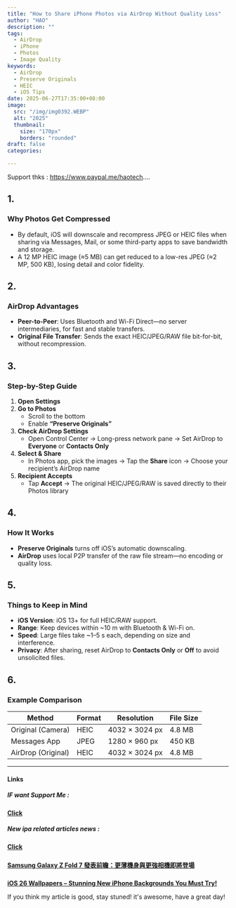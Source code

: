 ```yaml
---
title: "How to Share iPhone Photos via AirDrop Without Quality Loss"
author: "HAO"
description: ""
tags:
  - AirDrop
  - iPhone
  - Photos
  - Image Quality
keywords:
  - AirDrop
  - Preserve Originals
  - HEIC
  - iOS Tips
date: 2025-06-27T17:35:00+08:00
image:
  src: "/img/img0392.WEBP"
  alt: "2025"
  thumbnail:
    size: "170px"
    borders: "rounded"
draft: false
categories:

---
```


Support thks : https://www.paypal.me/haotech....
<!--more-->

## **<font style="background:  ">1.</font>**

### **Why Photos Get Compressed**
- By default, iOS will downscale and recompress JPEG or HEIC files when sharing via Messages, Mail, or some third-party apps to save bandwidth and storage.  
- A 12 MP HEIC image (≈5 MB) can get reduced to a low-res JPEG (≈2 MP, 500 KB), losing detail and color fidelity.

## **<font style="background:  ">2.</font>**

### **AirDrop Advantages**
- **Peer-to-Peer**: Uses Bluetooth and Wi-Fi Direct—no server intermediaries, for fast and stable transfers.  
- **Original File Transfer**: Sends the exact HEIC/JPEG/RAW file bit-for-bit, without recompression.

## **<font style="background:  ">3.</font>**

### **Step-by-Step Guide**
1. **Open Settings**  
2. **Go to Photos**  
   - Scroll to the bottom  
   - Enable **“Preserve Originals”**  
3. **Check AirDrop Settings**  
   - Open Control Center → Long-press network pane → Set AirDrop to **Everyone** or **Contacts Only**  
4. **Select & Share**  
   - In Photos app, pick the images → Tap the **Share** icon → Choose your recipient’s AirDrop name  
5. **Recipient Accepts**  
   - Tap **Accept** → The original HEIC/JPEG/RAW is saved directly to their Photos library

## **<font style="background:  ">4.</font>**

### **How It Works**
- **Preserve Originals** turns off iOS’s automatic downscaling.  
- **AirDrop** uses local P2P transfer of the raw file stream—no encoding or quality loss.

## **<font style="background:  ">5.</font>**

### **Things to Keep in Mind**
- **iOS Version**: iOS 13+ for full HEIC/RAW support.  
- **Range**: Keep devices within ~10 m with Bluetooth & Wi-Fi on.  
- **Speed**: Large files take ~1–5 s each, depending on size and interference.  
- **Privacy**: After sharing, reset AirDrop to **Contacts Only** or **Off** to avoid unsolicited files.

## **<font style="background:  ">6.</font>**

### **Example Comparison**
| Method             | Format | Resolution       | File Size |
|--------------------|--------|------------------|-----------|
| Original (Camera)  | HEIC   | 4032 × 3024 px   | 4.8 MB    |
| Messages App       | JPEG   | 1280 × 960 px    | 450 KB    |
| AirDrop (Original) | HEIC   | 4032 × 3024 px   | 4.8 MB    |

---

#### **Links**

##### **<font style="background: "> IF want Support Me :</font>** 
**[Click](https://www.paypal.me/haotech)**

##### **<font style="background: "> New ipa related articles news : </font>** 
**[Click](https://www.patreon.com/hao8?utm_medium=unknown&utm_source=join_link&utm_campaign=creatorshare_creator&utm_content=copyLink)**

##### **<font style="background:  "> </font>** 
**[Samsung Galaxy Z Fold 7 發表前瞻：更薄機身與更強相機即將登場](https://haee.dpdns.org/post/fold7/)**

##### **<font style="background:  "> </font>** 
**[iOS 26 Wallpapers – Stunning New iPhone Backgrounds You Must Try!](https://haee.dpdns.org/post/ios26/)**

If you think my article is good, stay stuned! it's awesome, have a great day!

